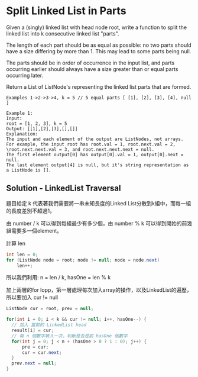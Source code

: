 # Split Linked List in Parts

Given a (singly) linked list with head node root, write a function to split the linked list into k consecutive linked list "parts".

The length of each part should be as equal as possible: no two parts should have a size differing by more than 1. This may lead to some parts being null.

The parts should be in order of occurrence in the input list, and parts occurring earlier should always have a size greater than or equal parts occurring later.

Return a List of ListNode's representing the linked list parts that are formed.

```
Examples 1->2->3->4, k = 5 // 5 equal parts [ [1], [2], [3], [4], null ]

Example 1:
Input: 
root = [1, 2, 3], k = 5
Output: [[1],[2],[3],[],[]]
Explanation:
The input and each element of the output are ListNodes, not arrays.
For example, the input root has root.val = 1, root.next.val = 2, \root.next.next.val = 3, and root.next.next.next = null.
The first element output[0] has output[0].val = 1, output[0].next = null.
The last element output[4] is null, but it's string representation as a ListNode is [].
```
## Solution - LinkedList Traversal
題目給定 k 代表著我們需要將一串未知長度的Linked List分散到k組中，而每一組的長度差別不超過1。

由 number / k 可以得到每組最少有多少個，由 number % k 可以得到開始的前幾組需要多一個element。

計算 len
```java
int len = 0;
for (ListNode node = root; node != null; node = node.next)
    len++;
```

所以我們利用: n = len / k, hasOne = len % k 

加上兩層的for lopp，第一層處理每次加入array的操作，以及LinkedList的遍歷，所以要加入 cur != null

```java
ListNode cur = root, prev = null;

for(int i = 0; i < k && cur != null; i++, hasOne--) {
  // 加入 當前的 LinkedList head
  result[i] = cur;
  // 每 n 個數字填入一次，判斷是否是前 hasOne 個數字
  for(int j = 0; j < n + (hasOne > 0 ? 1 : 0); j++) {
      pre = cur;
      cur = cur.next;
  }
  prev.next = null;
}
```